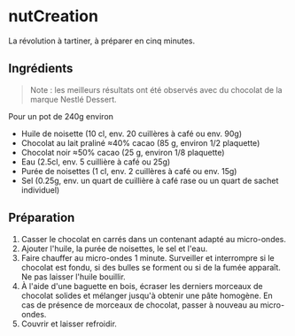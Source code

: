 # nutCreation

La révolution à tartiner, à préparer en cinq minutes.

## Ingrédients

> Note : les meilleurs résultats ont été observés avec du chocolat de la marque Nestlé Dessert.

Pour un pot de 240g environ

- Huile de noisette (10 cl, env. 20 cuillères à café ou env. 90g)
- Chocolat au lait praliné ≈40% cacao (85 g, environ 1/2 plaquette)
- Chocolat noir ≈50% cacao (25 g, environ 1/8 plaquette)
- Eau (2.5cl, env. 5 cuillière à café ou 25g)
- Purée de noisettes (1 cl, env. 2 cuillères à café ou env. 15g)
- Sel (0.25g, env. un quart de cuillière à café rase ou un quart de sachet individuel)

## Préparation

1. Casser le chocolat en carrés dans un contenant adapté au micro-ondes.
2. Ajouter l'huile, la purée de noisettes, le sel et l'eau.
3. Faire chauffer au micro-ondes 1 minute. Surveiller et interrompre si le chocolat est fondu, si des bulles se forment ou si de la fumée apparaît. Ne pas laisser l'huile bouillir.
4. À l'aide d'une baguette en bois, écraser les derniers morceaux de chocolat solides et mélanger jusqu'à obtenir une pâte homogène. En cas de présence de morceaux de chocolat, passer à nouveau au micro-ondes.
5. Couvrir et laisser refroidir.
